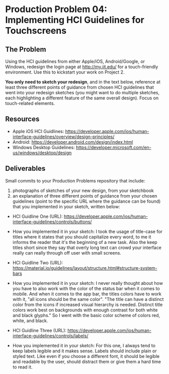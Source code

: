 # Production Problem 04: Implementing HCI Guidelines for Touchscreens

## The Problem

Using the HCI guidelines from either Apple/iOS, Android/Google, or Windows, redesign the login page at
http://my.iit.edu/ for a touch-friendly environment. Use this to kickstart your work on Project 2.

**You only need to sketch your redesign**, and in the text below, reference at least three different
points of guidance from chosen HCI guidelines that went into your redesign sketches (you might
want to do multiple sketches, each highlighting a different feature of the same overall design).
Focus on touch-related elements.

## Resources

* Apple iOS HCI Guidlines:
  https://developer.apple.com/ios/human-interface-guidelines/overview/design-principles/
* Android:
  https://developer.android.com/design/index.html
* Windows Desktop Guidelines:
  https://developer.microsoft.com/en-us/windows/desktop/design

## Deliverables

Small commits to your Production Problems repository that include:

1) photographs of sketches of your new design, from your sketchbook
2) an explanation of three different points of guidance from your chosen guidelines (point to the specific URL where the guidance can be found) that you implemented in your sketch, written below:

* HCI Guidline One (URL): https://developer.apple.com/ios/human-interface-guidelines/controls/buttons/
* How you implemented it in your sketch: I took the usage of title-case for titles where it states that you should capitalize every word, to me it informs the reader that it's the beginning of a new task. Also the keep titles short since they say that overly long text can crowd your interface really can really through off user with small screens.

* HCI Guidline Two (URL): https://material.io/guidelines/layout/structure.html#structure-system-bars
* How you implemented it in your sketch: I never really thought about how you have to also work with the color of the status bar when it comes to mobile. And when it comes to the app bar, the titles colors have to work with it, "all icons should be the same color". "The title can have a distinct color from the icons if increased visual hierarchy is needed. Distinct title colors work best on backgrounds with enough contrast for both white and black glyphs." So I went with the basic color scheme of colors red, white, and black.

* HCI Guidline Three (URL): https://developer.apple.com/ios/human-interface-guidelines/controls/labels/
* How you implemented it in your sketch: For this one, I always tend to keep labels legible and it makes sense. Labels should include plain or styled text. Like even if you choose a different font, it should be legible and readable by the user, should distract them or give them a hard time to read it.
